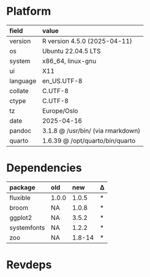 # Platform

|field    |value                             |
|:--------|:---------------------------------|
|version  |R version 4.5.0 (2025-04-11)      |
|os       |Ubuntu 22.04.5 LTS                |
|system   |x86_64, linux-gnu                 |
|ui       |X11                               |
|language |en_US.UTF-8                       |
|collate  |C.UTF-8                           |
|ctype    |C.UTF-8                           |
|tz       |Europe/Oslo                       |
|date     |2025-04-16                        |
|pandoc   |3.1.8 @ /usr/bin/ (via rmarkdown) |
|quarto   |1.6.39 @ /opt/quarto/bin/quarto   |

# Dependencies

|package     |old   |new    |Δ  |
|:-----------|:-----|:------|:--|
|fluxible    |1.0.0 |1.0.5  |*  |
|broom       |NA    |1.0.8  |*  |
|ggplot2     |NA    |3.5.2  |*  |
|systemfonts |NA    |1.2.2  |*  |
|zoo         |NA    |1.8-14 |*  |

# Revdeps

